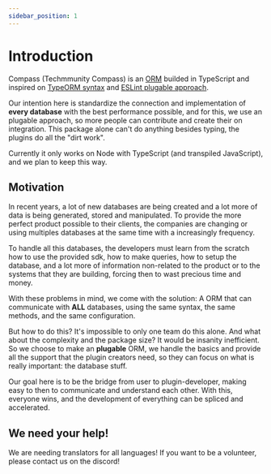 ```yaml
---
sidebar_position: 1
---
```


# Introduction

Compass (Techmmunity Compass) is an [ORM](https://en.wikipedia.org/wiki/Object-relational_mapping) builded in TypeScript and inspired on [TypeORM syntax](https://github.com/typeorm/typeorm) and [ESLint plugable approach](https://eslint.org/).

Our intention here is standardize the connection and implementation of **every database** with the best performance possible, and for this, we use an plugable approach, so more people can contribute and create their on integration. This package alone can't do anything besides typing, the plugins do all the "dirt work".

Currently it only works on Node with TypeScript (and transpiled JavaScript), and we plan to keep this way.

## Motivation

In recent years, a lot of new databases are being created and a lot more of data is being generated, stored and manipulated. To provide the more perfect product possible to their clients, the companies are changing or using multiples databases at the same time with a increasingly frequency.

To handle all this databases, the developers must learn from the scratch how to use the provided sdk, how to make queries, how to setup the database, and a lot more of information non-related to the product or to the systems that they are building, forcing then to wast precious time and money.

With these problems in mind, we come with the solution: A ORM that can communicate with **ALL** databases, using the same syntax, the same methods, and the same configuration.

But how to do this? It's impossible to only one team do this alone. And what about the complexity and the package size? It would be insanity inefficient. So we choose to make an **plugable** ORM, we handle the basics and provide all the support that the plugin creators need, so they can focus on what is really important: the database stuff.

Our goal here is to be the bridge from user to plugin-developer, making easy to then to communicate and understand each other. With this, everyone wins, and the development of everything can be spliced and accelerated.

## We need your help!

We are needing translators for all languages! If you want to be a volunteer, please contact us on the discord!
